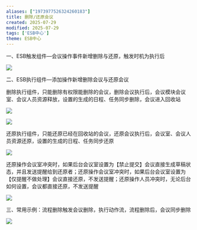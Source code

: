 ```yaml
---
aliases: ["1973977526324260183"]
title: 删除/还原会议
created: 2025-07-29
modified: 2025-07-29
tags: ['ESB中心']
theme: ESB中心
---
```


一、ESB触发组件—会议操作事件新增删除与还原，触发时机为执行后

![](https://myhelpdoc.oss-cn-heyuan.aliyuncs.com/mdimages/af3f110d89057bac628aea0f58fd89fc.jpg)

二、ESB执行组件—添加操作新增删除会议与还原会议

删除执行组件，只能删除有权限能删除的会议，删除会议执行后，会议模块会议室、会议人员资源释放，设置的生成的日程、任务同步删除，会议进入回收站

![](https://myhelpdoc.oss-cn-heyuan.aliyuncs.com/mdimages/af3f110d89057bac628aea0f58fd89fc.jpg)

![](https://myhelpdoc.oss-cn-heyuan.aliyuncs.com/mdimages/af3f110d89057bac628aea0f58fd89fc.jpg)

还原执行组件，只能还原已经在回收站的会议，还原会议执行后，会议室、会议人员资源还原，设置的生成的日程、任务同步还原

![](https://myhelpdoc.oss-cn-heyuan.aliyuncs.com/mdimages/af3f110d89057bac628aea0f58fd89fc.jpg)

还原操作会议室冲突时，如果后台会议室设置为【禁止提交】会议直接生成草稿状态，并且发送提醒给到还原者；还原操作会议室冲突时，如果后台会议室设置为【仅提醒不做处理】会议直接还原，不发送提醒；还原操作人员冲突时，无论后台如何设置，会议都直接还原，不发送提醒

![](https://myhelpdoc.oss-cn-heyuan.aliyuncs.com/mdimages/af3f110d89057bac628aea0f58fd89fc.jpg)

三、常用示例：流程删除触发会议删除，执行动作流，流程删除后，会议同步删除

![](https://myhelpdoc.oss-cn-heyuan.aliyuncs.com/mdimages/af3f110d89057bac628aea0f58fd89fc.jpg)

